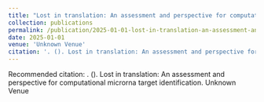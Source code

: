 ```yaml
---
title: "Lost in translation: An assessment and perspective for computational microrna target identification"
collection: publications
permalink: /publication/2025-01-01-lost-in-translation-an-assessment-and-perspective
date: 2025-01-01
venue: 'Unknown Venue'
citation: '. (). Lost in translation: An assessment and perspective for computational microrna target identification. Unknown Venue'
---
```


Recommended citation: . (). Lost in translation: An assessment and perspective for computational microrna target identification. Unknown Venue